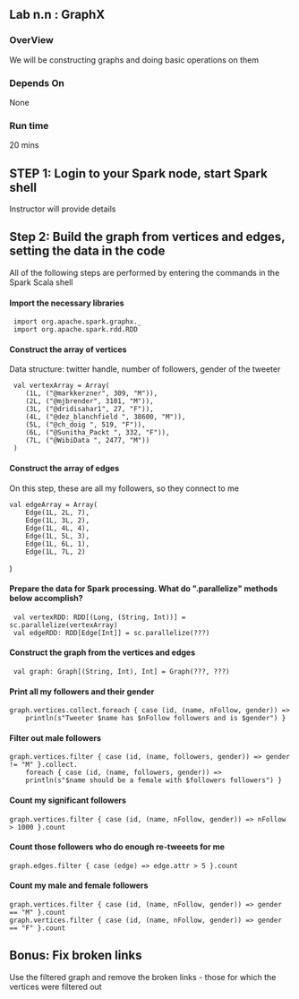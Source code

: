 ## Lab n.n : GraphX

### OverView
We will be constructing graphs and doing basic operations on them 

### Depends On 
None

### Run time
20 mins


## STEP 1: Login to your Spark node, start Spark shell
Instructor will provide details

## Step 2: Build the graph from vertices and edges, setting the data in the code
 
All of the following steps are performed by entering the commands in the Spark Scala shell

#### Import the necessary libraries
 
     import org.apache.spark.graphx._
     import org.apache.spark.rdd.RDD
 
#### Construct the array of vertices
 
 Data structure: twitter handle, number of followers, gender of the tweeter

     val vertexArray = Array(
        (1L, ("@markkerzner", 309, "M")),
        (2L, ("@mjbrender", 3101, "M")),
        (3L, ("@dridisahar1", 27, "F")),
        (4L, ("@dez_blanchfield ", 38600, "M")),
        (5L, ("@ch_doig ", 519, "F")),
        (6L, ("@Sunitha_Packt ", 332, "F")),
        (7L, ("@WibiData ", 2477, "M"))
     )
          
####  Construct the array of edges

On this step, these are all my followers, so they connect to me
     
    val edgeArray = Array(
        Edge(1L, 2L, 7),
        Edge(1L, 3L, 2),
        Edge(1L, 4L, 4),
        Edge(1L, 5L, 3),
        Edge(1L, 6L, 1),
        Edge(1L, 7L, 2)
)
 
#### Prepare the data for Spark processing. What do ".parallelize" methods below accomplish?
 
     val vertexRDD: RDD[(Long, (String, Int))] = sc.parallelize(vertexArray)
     val edgeRDD: RDD[Edge[Int]] = sc.parallelize(???)
 
#### Construct the graph from the vertices and edges
 
     val graph: Graph[(String, Int), Int] = Graph(???, ???)
 
#### Print all my followers and their gender

    graph.vertices.collect.foreach { case (id, (name, nFollow, gender)) => 
        println(s"Tweeter $name has $nFollow followers and is $gender") }

#### Filter out male followers
 
    graph.vertices.filter { case (id, (name, followers, gender)) => gender != "M" }.collect.
        foreach { case (id, (name, followers, gender)) => 
        println(s"$name should be a female with $followers followers") }

      
#### Count my significant followers
      
    graph.vertices.filter { case (id, (name, nFollow, gender)) => nFollow > 1000 }.count        

#### Count those followers who do enough re-tweeets for me

    graph.edges.filter { case (edge) => edge.attr > 5 }.count
    
#### Count my male and female followers
    
    graph.vertices.filter { case (id, (name, nFollow, gender)) => gender == "M" }.count
    graph.vertices.filter { case (id, (name, nFollow, gender)) => gender == "F" }.count

## Bonus: Fix broken links 

Use the filtered graph and remove the broken links - those for which the vertices were filtered out

